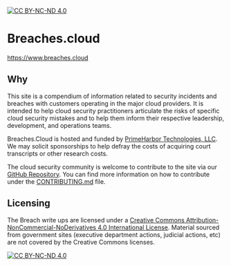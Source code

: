 [![CC BY-NC-ND 4.0][cc-by-nc-nd-shield]][cc-by-nc-nd]

# Breaches.cloud

https://www.breaches.cloud

## Why
This site is a compendium of information related to security incidents and breaches with customers operating in the major cloud providers. It is intended to help cloud security practitioners articulate the risks of specific cloud security mistakes and to help them inform their respective leadership, development, and operations teams.

Breaches.Cloud is hosted and funded by [PrimeHarbor Technologies, LLC](https://www.primeharbor.com). We may solicit sponsorships to help defray the costs of acquiring court transcripts or other research costs.

The cloud security community is welcome to contribute to the site via our [GitHub Repository](https://github.com/primeharbor/breaches.cloud). You can find more information on how to contribute under the [CONTRIBUTING.md](https://github.com/primeharbor/breaches.cloud/CONTRIBUTING.md) file.


## Licensing
The Breach write ups are licensed under a
[Creative Commons Attribution-NonCommercial-NoDerivatives 4.0 International License][cc-by-nc-nd]. Material sourced from government sites (executive department actions, judicial actions, etc) are not covered by the Creative Commons licenses.

[![CC BY-NC-ND 4.0][cc-by-nc-nd-image]][cc-by-nc-nd]

[cc-by-nc-nd]: http://creativecommons.org/licenses/by-nc-nd/4.0/
[cc-by-nc-nd-image]: https://licensebuttons.net/l/by-nc-nd/4.0/88x31.png
[cc-by-nc-nd-shield]: https://img.shields.io/badge/License-CC%20BY--NC--nd%204.0-lightgrey.svg

